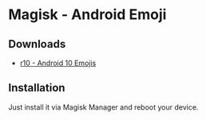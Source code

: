 # Magisk - Android Emoji

## Downloads
* [r10 - Android 10 Emojis](https://github.com/omerakgoz34/magisk-android-emoji/releases/download/r10/magisk-android-emoji_r10.zip)

## Installation
Just install it via Magisk Manager and reboot your device.
